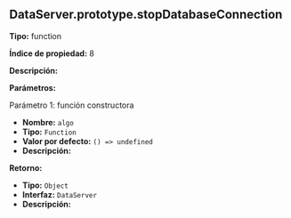 ## DataServer.prototype.stopDatabaseConnection

**Tipo:** function

**Índice de propiedad:** 8

**Descripción:**


**Parámetros:**

Parámetro 1: función constructora

  - **Nombre:** `algo`
  - **Tipo:** `Function`
  - **Valor por defecto:** `() => undefined`
  - **Descripción:** 

**Retorno:**

  - **Tipo:** `Object`
  - **Interfaz:** `DataServer`
  - **Descripción:** 





